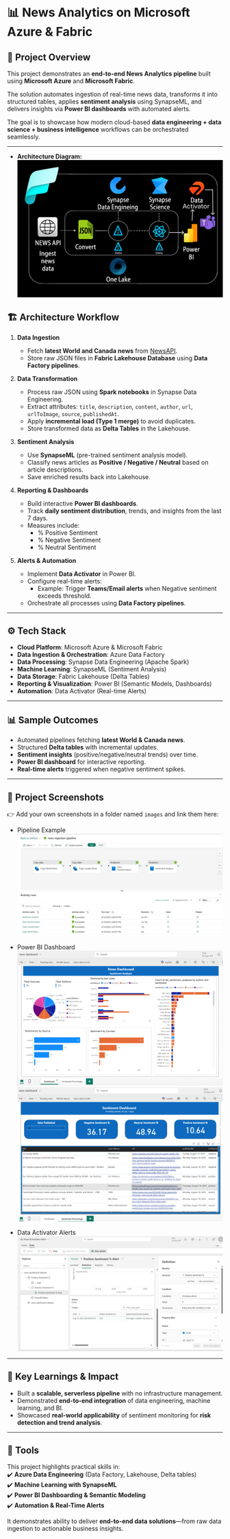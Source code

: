 # 📊 News Analytics on Microsoft Azure & Fabric  

## 📌 Project Overview  
This project demonstrates an **end-to-end News Analytics pipeline** built using **Microsoft Azure** and **Microsoft Fabric**.  

The solution automates ingestion of real-time news data, transforms it into structured tables, applies **sentiment analysis** using SynapseML, and delivers insights via **Power BI dashboards** with automated alerts.  

The goal is to showcase how modern cloud-based **data engineering + data science + business intelligence** workflows can be orchestrated seamlessly.  

---

- **Architecture Diagram:**
![Dashboard Screenshot](images/architecture.png)

## 🏗️ Architecture Workflow  

1. **Data Ingestion**  
   - Fetch **latest World and Canada news** from [NewsAPI](https://newsapi.org/).  
   - Store raw JSON files in **Fabric Lakehouse Database** using **Data Factory pipelines**.  

2. **Data Transformation**  
   - Process raw JSON using **Spark notebooks** in Synapse Data Engineering.  
   - Extract attributes: `title`, `description`, `content`, `author`, `url`, `urlToImage`, `source`, `publishedAt`.  
   - Apply **incremental load (Type 1 merge)** to avoid duplicates.  
   - Store transformed data as **Delta Tables** in the Lakehouse.  

3. **Sentiment Analysis**  
   - Use **SynapseML** (pre-trained sentiment analysis model).  
   - Classify news articles as **Positive / Negative / Neutral** based on article descriptions.  
   - Save enriched results back into Lakehouse.  

4. **Reporting & Dashboards**  
   - Build interactive **Power BI dashboards**.  
   - Track **daily sentiment distribution**, trends, and insights from the last 7 days.  
   - Measures include:  
     - % Positive Sentiment  
     - % Negative Sentiment  
     - % Neutral Sentiment  

5. **Alerts & Automation**  
   - Implement **Data Activator** in Power BI.  
   - Configure real-time alerts:  
     - Example: Trigger **Teams/Email alerts** when Negative sentiment exceeds threshold.  
   - Orchestrate all processes using **Data Factory pipelines**.  

---

## ⚙️ Tech Stack  

- **Cloud Platform**: Microsoft Azure & Microsoft Fabric  
- **Data Ingestion & Orchestration**: Azure Data Factory  
- **Data Processing**: Synapse Data Engineering (Apache Spark)  
- **Machine Learning**: SynapseML (Sentiment Analysis)  
- **Data Storage**: Fabric Lakehouse (Delta Tables)  
- **Reporting & Visualization**: Power BI (Semantic Models, Dashboards)  
- **Automation**: Data Activator (Real-time Alerts)  

---

## 📊 Sample Outcomes  

- Automated pipelines fetching **latest World & Canada news**.  
- Structured **Delta tables** with incremental updates.  
- **Sentiment insights** (positive/negative/neutral trends) over time.  
- **Power BI dashboard** for interactive reporting.  
- **Real-time alerts** triggered when negative sentiment spikes.  

---

## 📸 Project Screenshots  

👉 Add your own screenshots in a folder named `images` and link them here:  

- Pipeline Example  
  ![Pipeline Screenshot](images/pipeline.png)  

- Power BI Dashboard  
  ![Dashboard Screenshot](images/News_Dashboard1.png)
  ![Dashboard Screenshot](images/News_Dashboard2.png)
    

- Data Activator Alerts  
  ![Data Activator Screenshot](images/activator.png)  

---

## 🚀 Key Learnings & Impact  

- Built a **scalable, serverless pipeline** with no infrastructure management.  
- Demonstrated **end-to-end integration** of data engineering, machine learning, and BI.  
- Showcased **real-world applicability** of sentiment monitoring for **risk detection and trend analysis**.  

---

## 📌 Tools  

This project highlights practical skills in:  
✔️ **Azure Data Engineering** (Data Factory, Lakehouse, Delta tables)  
✔️ **Machine Learning with SynapseML**  
✔️ **Power BI Dashboarding & Semantic Modeling**  
✔️ **Automation & Real-Time Alerts**  

It demonstrates ability to deliver **end-to-end data solutions**—from raw data ingestion to actionable business insights.  
